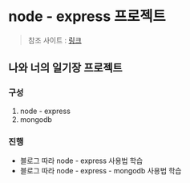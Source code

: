 # node - express 프로젝트

> 참조 사이트 : [링크](https://www.a-mean-blog.com/ko/blog/Node-JS-%EC%B2%AB%EA%B1%B8%EC%9D%8C/Hello-World/Express%EB%A1%9C-%EC%84%9C%EB%B2%84-%EC%8B%A4%ED%96%89%ED%95%98%EA%B8%B0)

## 나와 너의 일기장 프로젝트

### 구성

1. node - express
2. mongodb

### 진행

- 블로그 따라 node - express 사용법 학습
- 블로그 따라 node - express - mongodb 사용법 학습